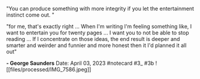 
"You can produce something with more integrity if you let the entertainment instinct come out. "

"for me, that's exactly right ... When I'm writing I'm feeling something like, I want to entertain you for twenty pages ... I want you to not be able to stop reading ... If I concentrate on those ideas, the end result is deeper and smarter and weirder and funnier and more honest then it I'd planned it all out" 

**- George Saunders** 
Date: April 03, 2023
 #notecard #3_ #3b
![[files/processed/IMG_7586.jpeg]]
